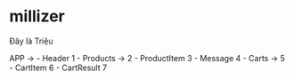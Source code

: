 # millizer
Đây là Triệu 


APP -> 
    - Header 1
    - Products -> 2 
        - ProductItem 3
    - Message 4
    - Carts -> 5
        - CartItem 6 
        - CartResult 7 
